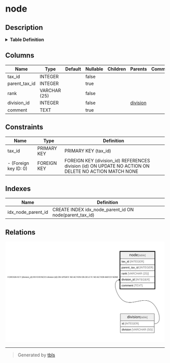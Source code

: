 # node

## Description

<details>
<summary><strong>Table Definition</strong></summary>

```sql
CREATE TABLE node (
    tax_id        INTEGER      NOT NULL
                               PRIMARY KEY,
    parent_tax_id INTEGER,
    rank          VARCHAR (25) NOT NULL,
    division_id   INTEGER      NOT NULL,
    comment       TEXT,
    FOREIGN KEY (
        division_id
    )
    REFERENCES division (id)
)
```

</details>

## Columns

| Name | Type | Default | Nullable | Children | Parents | Comment |
| ---- | ---- | ------- | -------- | -------- | ------- | ------- |
| tax_id | INTEGER |  | false |  |  |  |
| parent_tax_id | INTEGER |  | true |  |  |  |
| rank | VARCHAR (25) |  | false |  |  |  |
| division_id | INTEGER |  | false |  | [division](division.md) |  |
| comment | TEXT |  | true |  |  |  |

## Constraints

| Name | Type | Definition |
| ---- | ---- | ---------- |
| tax_id | PRIMARY KEY | PRIMARY KEY (tax_id) |
| - (Foreign key ID: 0) | FOREIGN KEY | FOREIGN KEY (division_id) REFERENCES division (id) ON UPDATE NO ACTION ON DELETE NO ACTION MATCH NONE |

## Indexes

| Name | Definition |
| ---- | ---------- |
| idx_node_parent_id | CREATE INDEX idx_node_parent_id ON node(parent_tax_id) |

## Relations

![er](node.svg)

---

> Generated by [tbls](https://github.com/k1LoW/tbls)
